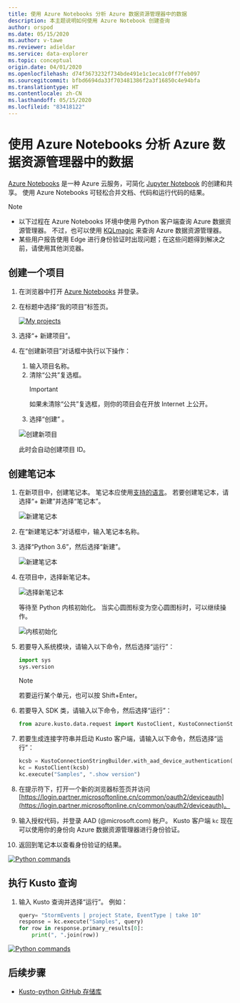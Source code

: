 ```yaml
---
title: 使用 Azure Notebooks 分析 Azure 数据资源管理器中的数据
description: 本主题说明如何使用 Azure Notebook 创建查询
author: orspod
ms.date: 05/15/2020
ms.author: v-tawe
ms.reviewer: adieldar
ms.service: data-explorer
ms.topic: conceptual
origin.date: 04/01/2020
ms.openlocfilehash: d74f3673232f734bde491e1c1eca1c0ff7feb097
ms.sourcegitcommit: bfbd6694da33f703481386f2a3f16850c4e94bfa
ms.translationtype: HT
ms.contentlocale: zh-CN
ms.lasthandoff: 05/15/2020
ms.locfileid: "83418122"
---
```

# <a name="use-azure-notebooks-to-analyze-data-in-azure-data-explorer"></a>使用 Azure Notebooks 分析 Azure 数据资源管理器中的数据

[Azure Notebooks](https://notebooks.azure.com/) 是一种 Azure 云服务，可简化 [Jupyter Notebook](https://jupyter.org/) 的创建和共享。 使用 Azure Notebooks 可轻松合并文档、代码和运行代码的结果。

> [!Note]
> * 以下过程在 Azure Notebooks 环境中使用 Python 客户端查询 Azure 数据资源管理器。 不过，也可以使用 [KQLmagic](https://docs.azure.cn/data-explorer/kqlmagic) 来查询 Azure 数据资源管理器。
> * 某些用户报告使用 Edge 进行身份验证时出现问题；在这些问题得到解决之前，请使用其他浏览器。

## <a name="create-a-project"></a>创建一个项目

1. 在浏览器中打开 [Azure Notebooks](https://notebooks.azure.com/) 并登录。

1. 在标题中选择“我的项目”标签页。 

    [![](media/azurenotebooks/an-myprojects.png "My projects")](media/azurenotebooks/an-myprojects.png#lightbox)

1. 选择“+ 新建项目”。
    
1. 在“创建新项目”对话框中执行以下操作：
    1. 输入项目名称。
    1. 清除“公共”复选框。
        >[!Important]
        > 如果未清除“公共”复选框，则你的项目会在开放 Internet 上公开。
    1. 选择“创建” 。
    
    ![创建新项目](media/azurenotebooks/an-create-new-project-blank.png)

    此时会自动创建项目 ID。

## <a name="create-a-notebook"></a>创建笔记本

1. 在新项目中，创建笔记本。 笔记本应使用[支持的语言](https://github.com/Azure/azure-kusto-python#minimum-requirements)。
若要创建笔记本，请选择“+ 新建”并选择“笔记本”。

    ![新建笔记本](media/azurenotebooks/an-create-new-notebook-menu.png) 

1. 在“新建笔记本”对话框中，输入笔记本名称。

1. 选择“Python 3.6”，然后选择“新建”。
    
    ![新建笔记本](media/azurenotebooks/an-create-new-notebook.png) 
    
1. 在项目中，选择新笔记本。

    ![选择新笔记本](media/azurenotebooks/an-select-notebook.png)

    等待至 Python 内核初始化。 当实心圆图标变为空心圆图标时，可以继续操作。

    ![内核初始化](media/azurenotebooks/an-python-init-icon.png)

1. 若要导入系统模块，请输入以下命令，然后选择“运行”：
    ```python
    import sys
    sys.version
    ```

    > [!Note]
    > 若要运行某个单元，也可以按 Shift+Enter。

1.  若要导入 SDK 类，请输入以下命令，然后选择“运行”：
    ```python
    from azure.kusto.data.request import KustoClient, KustoConnectionStringBuilder
    ```

1.  若要生成连接字符串并启动 Kusto 客户端，请输入以下命令，然后选择“运行”：  
    ```python
    kcsb = KustoConnectionStringBuilder.with_aad_device_authentication("https://help.kusto.chinacloudapi.cn")
    kc = KustoClient(kcsb)
    kc.execute("Samples", ".show version")
    ```
1. 在提示符下，打开一个新的浏览器标签页并访问 [https://login.partner.microsoftonline.cn/common/oauth2/deviceauth](https://login.partner.microsoftonline.cn/common/oauth2/deviceauth)。
   
1. 输入授权代码，并登录 AAD (@microsoft.com) 帐户。 Kusto 客户端 `kc` 现在可以使用你的身份向 Azure 数据资源管理器进行身份验证。

1. 返回到笔记本以查看身份验证的结果。 

[![](media/azurenotebooks/an-python-commands.png "Python commands")](media/azurenotebooks/an-python-commands.png#lightbox)

## <a name="execute-a-kusto-query"></a>执行 Kusto 查询

1. 输入 Kusto 查询并选择“运行”。 例如：

    ```python
    query= "StormEvents | project State, EventType | take 10"
    response = kc.execute("Samples", query)
    for row in response.primary_results[0]:
        print(", ".join(row))
    ```    

[![](media/azurenotebooks/an-commands.png "Python commands")](media/azurenotebooks/an-commands.png#lightbox)

## <a name="next-steps"></a>后续步骤

* [Kusto-python GitHub 存储库](https://github.com/Azure/azure-kusto-python)
